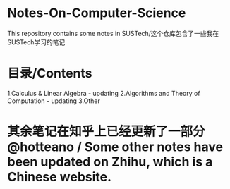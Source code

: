 # Notes-On-Computer-Science
This repository contains some notes in SUSTech/这个仓库包含了一些我在SUSTech学习的笔记

# 目录/Contents

1.Calculus & Linear Algebra - updating
2.Algorithms and Theory of Computation - updating
3.Other

# 其余笔记在知乎上已经更新了一部分@hotteano / Some other notes have been updated on Zhihu, which is a Chinese website.
